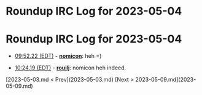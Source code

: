 # Roundup IRC Log for 2023-05-04 #
# Roundup IRC Log for 2023-05-04
* <a href="#09:52.22" id="09:52.22">09:52.22 (EDT)</a> - __[nomicon](https://github.com/nomicon)__: heh =)

* <a href="#10:24.19" id="10:24.19">10:24.19 (EDT)</a> - __[rouilj](https://github.com/rouilj)__: nomicon heh indeed.

<div class="inpage-footer">
[2023-05-03.md < Prev](2023-05-03.md)
[Next > 2023-05-09.md](2023-05-09.md)
</div>
